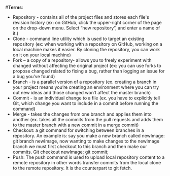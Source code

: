  #**Terms**:  
 - Repository - contains all of the project files and stores each file's revision history 
(ex: on GitHub, click the upper-right corner of the page on the drop-down menu. Select “new repository”, and enter a name of it.)
 - Clone - command line utility which is used to target an existing repository 
(ex: when working with a repository on GitHub, working on a local machine makes it easier. By cloning the repository, you can work on it on your local machine)
- Fork – a copy of a repository- allows you to freely experiment with changed without affecting the original project 
(ex: you can use forks to propose changed related to fixing a bug, rather than logging an issue for a bug you’ve found)
- Branch - is a parallel version of a repository
(ex. creating a branch in your project means you’re creating an environment where you can try out new ideas and those changed won’t affect the master branch)
- Commit - is an individual change to a file 
(ex. you have to explicitly tell Git, which change you want to include in a commit before running the command)
- Merge - takes the changes from one branch and applies them into another
(ex. takes all the commits from the pull requests and adds them to the master branch with a new commit in a merge commit)
- Checkout: a git command for switching between branches in a repository. An example is: say you make a new branch called newImage: git branch newImage, now wanting to make changes to the newImage branch we must first checkout to this branch and then make our commits. Git checkout newImage; git commit;
- Push: The push command is used to upload local repository content to a remote repository in other words transfer commits from the local clone to the remote repository. It is the counterpart to git fetch.
